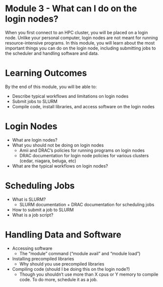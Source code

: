 # Module 3 - What can I do on the login nodes?

When you first connect to an HPC cluster, you will be placed on a login node. Unlike your personal computer, login nodes are not meant for running resource-intensive programs. In this module, you will learn about the most important things you can do on the login node, including submitting jobs to the scheduler and handling software and data.

# Learning Outcomes

By the end of this module, you will be able to:

- Describe typical workflows and limitations on login nodes
- Submit jobs to SLURM
- Compile code, install libraries, and access software on the login nodes


# Login Nodes

- What are login nodes?
- What you should not be doing on login nodes
    - Amii and DRAC’s policies for running programs on login nodes
    - DRAC documentation for login node policies for various clusters (cedar, niagara, beluga, etc)
- What are the typical workflows on login nodes?


# Scheduling Jobs

- What is SLURM?
    - SLURM documentation + DRAC documentation for scheduling jobs
- How to submit a job to SLURM
- What is a job script?


# Handling Data and Software

- Accessing software
    - The “module” command (“module avail” and “module load”)
- Installing precompiled libraries
    - Why should you use precompiled libraries
- Compiling code (should I be doing this on the login node?)
    - Though you shouldn’t use more than X cpus or Y memory to compile code. To do more, schedule it as a job.
